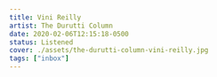 ```yaml
---
title: Vini Reilly
artist: The Durutti Column
date: 2020-02-06T12:15:18-0500
status: Listened
cover: ./assets/the-durutti-column-vini-reilly.jpg
tags: ["inbox"]
---
```

